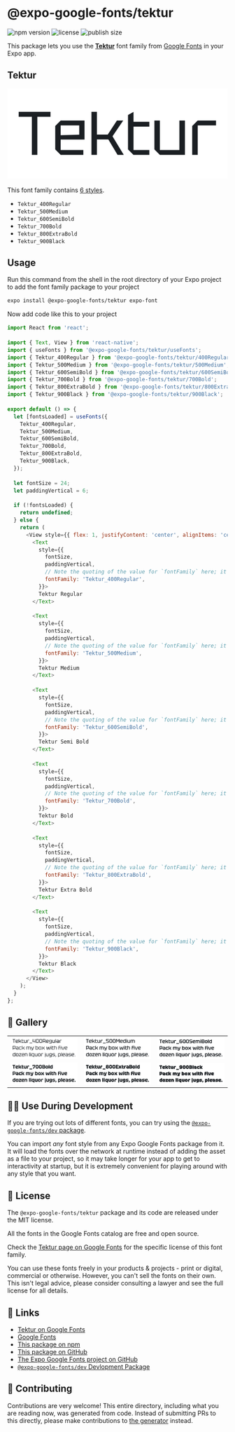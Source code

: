 # @expo-google-fonts/tektur

![npm version](https://flat.badgen.net/npm/v/@expo-google-fonts/tektur)
![license](https://flat.badgen.net/github/license/expo/google-fonts)
![publish size](https://flat.badgen.net/packagephobia/install/@expo-google-fonts/tektur)

This package lets you use the [**Tektur**](https://fonts.google.com/specimen/Tektur) font family from [Google Fonts](https://fonts.google.com/) in your Expo app.

## Tektur

![Tektur](./font-family.png)

This font family contains [6 styles](#-gallery).

- `Tektur_400Regular`
- `Tektur_500Medium`
- `Tektur_600SemiBold`
- `Tektur_700Bold`
- `Tektur_800ExtraBold`
- `Tektur_900Black`

## Usage

Run this command from the shell in the root directory of your Expo project to add the font family package to your project
```sh
expo install @expo-google-fonts/tektur expo-font
```

Now add code like this to your project
```js
import React from 'react';

import { Text, View } from 'react-native';
import { useFonts } from '@expo-google-fonts/tektur/useFonts';
import { Tektur_400Regular } from '@expo-google-fonts/tektur/400Regular';
import { Tektur_500Medium } from '@expo-google-fonts/tektur/500Medium';
import { Tektur_600SemiBold } from '@expo-google-fonts/tektur/600SemiBold';
import { Tektur_700Bold } from '@expo-google-fonts/tektur/700Bold';
import { Tektur_800ExtraBold } from '@expo-google-fonts/tektur/800ExtraBold';
import { Tektur_900Black } from '@expo-google-fonts/tektur/900Black';

export default () => {
  let [fontsLoaded] = useFonts({
    Tektur_400Regular,
    Tektur_500Medium,
    Tektur_600SemiBold,
    Tektur_700Bold,
    Tektur_800ExtraBold,
    Tektur_900Black,
  });

  let fontSize = 24;
  let paddingVertical = 6;

  if (!fontsLoaded) {
    return undefined;
  } else {
    return (
      <View style={{ flex: 1, justifyContent: 'center', alignItems: 'center' }}>
        <Text
          style={{
            fontSize,
            paddingVertical,
            // Note the quoting of the value for `fontFamily` here; it expects a string!
            fontFamily: 'Tektur_400Regular',
          }}>
          Tektur Regular
        </Text>

        <Text
          style={{
            fontSize,
            paddingVertical,
            // Note the quoting of the value for `fontFamily` here; it expects a string!
            fontFamily: 'Tektur_500Medium',
          }}>
          Tektur Medium
        </Text>

        <Text
          style={{
            fontSize,
            paddingVertical,
            // Note the quoting of the value for `fontFamily` here; it expects a string!
            fontFamily: 'Tektur_600SemiBold',
          }}>
          Tektur Semi Bold
        </Text>

        <Text
          style={{
            fontSize,
            paddingVertical,
            // Note the quoting of the value for `fontFamily` here; it expects a string!
            fontFamily: 'Tektur_700Bold',
          }}>
          Tektur Bold
        </Text>

        <Text
          style={{
            fontSize,
            paddingVertical,
            // Note the quoting of the value for `fontFamily` here; it expects a string!
            fontFamily: 'Tektur_800ExtraBold',
          }}>
          Tektur Extra Bold
        </Text>

        <Text
          style={{
            fontSize,
            paddingVertical,
            // Note the quoting of the value for `fontFamily` here; it expects a string!
            fontFamily: 'Tektur_900Black',
          }}>
          Tektur Black
        </Text>
      </View>
    );
  }
};

```

## 🔡 Gallery


||||
|-|-|-|
|![Tektur_400Regular](.//400Regular/Tektur_400Regular.ttf.png)|![Tektur_500Medium](.//500Medium/Tektur_500Medium.ttf.png)|![Tektur_600SemiBold](.//600SemiBold/Tektur_600SemiBold.ttf.png)||
|![Tektur_700Bold](.//700Bold/Tektur_700Bold.ttf.png)|![Tektur_800ExtraBold](.//800ExtraBold/Tektur_800ExtraBold.ttf.png)|![Tektur_900Black](.//900Black/Tektur_900Black.ttf.png)||


## 👩‍💻 Use During Development

If you are trying out lots of different fonts, you can try using the [`@expo-google-fonts/dev` package](https://github.com/expo/google-fonts/tree/master/font-packages/dev#readme).

You can import *any* font style from any Expo Google Fonts package from it. It will load the fonts
over the network at runtime instead of adding the asset as a file to your project, so it may take longer
for your app to get to interactivity at startup, but it is extremely convenient
for playing around with any style that you want.

## 📖 License

The `@expo-google-fonts/tektur` package and its code are released under the MIT license.

All the fonts in the Google Fonts catalog are free and open source.

Check the [Tektur page on Google Fonts](https://fonts.google.com/specimen/Tektur) for the specific license of this font family.

You can use these fonts freely in your products & projects - print or digital, commercial or otherwise. However, you can't sell the fonts on their own. This isn't legal advice, please consider consulting a lawyer and see the full license for all details.

## 🔗 Links

- [Tektur on Google Fonts](https://fonts.google.com/specimen/Tektur)
- [Google Fonts](https://fonts.google.com/)
- [This package on npm](https://www.npmjs.com/package/@expo-google-fonts/tektur)
- [This package on GitHub](https://github.com/expo/google-fonts/tree/master/font-packages/tektur)
- [The Expo Google Fonts project on GitHub](https://github.com/expo/google-fonts)
- [`@expo-google-fonts/dev` Devlopment Package](https://github.com/expo/google-fonts/tree/master/font-packages/dev)

## 🤝 Contributing

Contributions are very welcome! This entire directory, including what you are reading now, was generated from code. Instead of submitting PRs to this directly, please make contributions to [the generator](https://github.com/expo/google-fonts/tree/master/packages/generator) instead.
